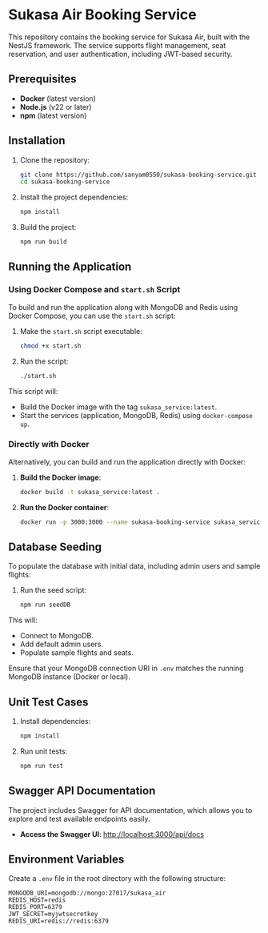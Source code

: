 # Sukasa Air Booking Service
This repository contains the booking service for Sukasa Air, built with the NestJS framework. The service supports flight management, seat reservation, and user authentication, including JWT-based security.
## Prerequisites

- **Docker** (latest version)
- **Node.js** (v22 or later)
- **npm** (latest version)

## Installation

1. Clone the repository:

    ```bash
    git clone https://github.com/sanyam0550/sukasa-booking-service.git
    cd sukasa-booking-service
    ```

2. Install the project dependencies:

    ```bash
    npm install
    ```

3. Build the project:

    ```bash
    npm run build
    ```

## Running the Application

### Using Docker Compose and `start.sh` Script

To build and run the application along with MongoDB and Redis using Docker Compose, you can use the `start.sh` script:

1. Make the `start.sh` script executable:

    ```bash
    chmod +x start.sh
    ```

2. Run the script:

    ```bash
    ./start.sh
    ```

This script will:
- Build the Docker image with the tag `sukasa_service:latest`.
- Start the services (application, MongoDB, Redis) using `docker-compose up`.

### Directly with Docker

Alternatively, you can build and run the application directly with Docker:

1. **Build the Docker image**:

    ```bash
    docker build -t sukasa_service:latest .
    ```

2. **Run the Docker container**:

    ```bash
    docker run -p 3000:3000 --name sukasa-booking-service sukasa_service:latest
    ```

## Database Seeding

To populate the database with initial data, including admin users and sample flights:

1. Run the seed script:

    ```bash
    npm run seedDB
    ```

This will:
- Connect to MongoDB.
- Add default admin users.
- Populate sample flights and seats.

Ensure that your MongoDB connection URI in `.env` matches the running MongoDB instance (Docker or local).

## Unit Test Cases

1. Install dependencies:

    ```bash
    npm install
    ```

2. Run unit tests:

    ```bash
    npm run test
    ```

## Swagger API Documentation

The project includes Swagger for API documentation, which allows you to explore and test available endpoints easily.

- **Access the Swagger UI**: [http://localhost:3000/api/docs](http://localhost:3000/api/docs)

## Environment Variables

Create a `.env` file in the root directory with the following structure:

```dotenv
MONGODB_URI=mongodb://mongo:27017/sukasa_air
REDIS_HOST=redis
REDIS_PORT=6379
JWT_SECRET=myjwtsecretkey
REDIS_URI=redis://redis:6379